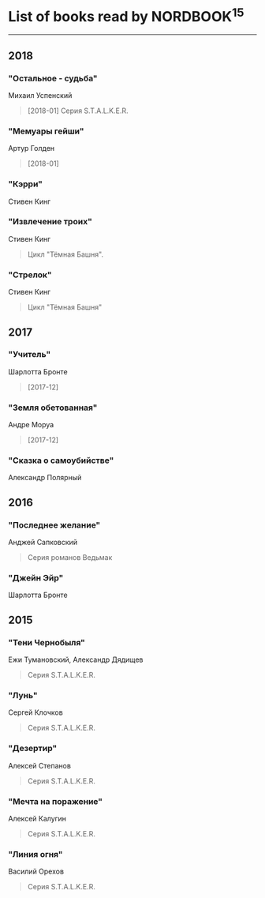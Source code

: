 # List of books read by NORDBOOK<sup>15</sup>
---

## 2018

### "Остальное - судьба"
Михаил Успенский
> [2018-01] Серия S.T.A.L.K.E.R.


### "Мемуары гейши"
Артур Голден
> [2018-01] 


### "Кэрри"
Стивен Кинг


### "Извлечение троих"
Стивен Кинг
> Цикл "Тёмная Башня".


### "Стрелок"
Стивен Кинг
> Цикл "Тёмная Башня"



## 2017

### "Учитель"
Шарлотта Бронте
> [2017-12] 


### "Земля обетованная"
Андре Моруа
> [2017-12] 


### "Сказка о самоубийстве"
Александр Полярный



## 2016

### "Последнее желание"
Анджей Сапковский
> Серия романов Ведьмак


### "Джейн Эйр"
Шарлотта Бронте



## 2015

### "Тени Чернобыля"
Ежи Тумановский, Александр Дядищев
> Серия S.T.A.L.K.E.R.


### "Лунь"
Сергей Клочков
> Серия S.T.A.L.K.E.R.


### "Дезертир"
Алексей Степанов
> Серия S.T.A.L.K.E.R.


### "Мечта на поражение"
Алексей Калугин
> Серия S.T.A.L.K.E.R.


### "Линия огня"
Василий Орехов
> Серия S.T.A.L.K.E.R.



